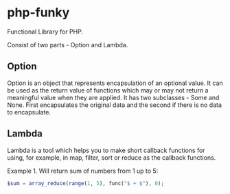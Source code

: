 # php-funky
Functional Library for PHP.

Consist of two parts - Option and Lambda.

## Option
Option is an object that represents encapsulation of an optional value. It can be used as the return value of functions which may or may not return a meaningful value when they are applied.
It has two subclasses - Some and None. First encapsulates the original data and the second if there is no data to encapsulate. 

## Lambda
Lambda is a tool which helps you to make short callback functions for using, for example, in map, filter, sort or reduce as the callback functions.

Example 1. Will return sum of numbers from 1 up to 5:

```php
$sum = array_reduce(range(1, 5), func("$ + $"), 0);
```
